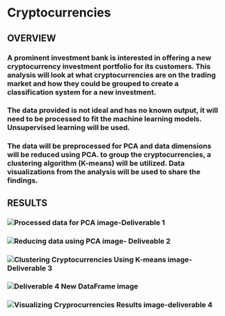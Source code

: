 # Cryptocurrencies

## OVERVIEW

### A prominent investment bank is interested in offering a new cryptocurrency investment portfolio for its customers. This analysis will look at what cryptocurrencies are on the trading market and how they could be grouped to create a classification system for a new investment. 

### The data provided is not ideal and has no known output, it will need to be processed to fit the machine learning models. Unsupervised learning will be used. 
### The data will be preprocessed for PCA and data dimensions will be reduced using PCA.  to group the cryptocurrencies, a clustering algorithm (K-means) will be utilized. Data visualizations from the analysis will be used to share the findings.



## RESULTS

### ![Processed data for PCA image-Deliverable 1](https://user-images.githubusercontent.com/112135658/212543888-0cfe1a04-9df1-4cbb-ade9-a77c3f150690.jpg)

### ![Reducing data using PCA image- Deliveable 2](https://user-images.githubusercontent.com/112135658/212543897-75c636f2-01c2-4742-bbae-ee6f6154a615.jpg)

### ![Clustering Cryptocurrencies Using K-means image-Deliverable 3](https://user-images.githubusercontent.com/112135658/212543909-a0c4354c-0063-40f3-9850-49a7263aa512.jpg)

### ![Deliverable 4 New DataFrame image](https://user-images.githubusercontent.com/112135658/212543945-1f0ac1b1-886d-4115-9884-3a8ddc806e41.jpg)

### ![Visualizing Cryprocurrencies Results image-deliverable 4](https://user-images.githubusercontent.com/112135658/212543963-7c168854-c416-4352-8826-024449c1c5e4.jpg)



